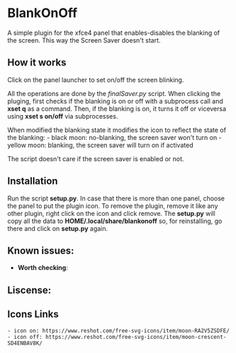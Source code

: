 
# BlankOnOff

A simple plugin for the xfce4 panel that enables-disables the blanking of the screen. This way the
Screen Saver doesn't start.


## How it works

Click on the panel launcher to set on/off the screen blinking.


All the operations are done by the *finalSaver.py* script. 
When clicking the pluging, first checks if the blanking is on or off with a subprocess call and
**xset q** as a command. Then, if the blanking is on, it turns it off or viceversa
using **xset s on/off** via subprocesses.

When modified the blanking state it modifies the icon to reflect the state of the blanking:
	- black moon: no-blanking, the screen saver won't turn on
	- yellow moon: blanking, the screen saver will turn on if activated

The script doesn't care if the screen saver is enabled or not. 


## Installation

Run the script **setup.py**. In case that there is more than one panel, choose the panel to put the plugin icon.
To remove the plugin, remove it like any other plugin, right click on the icon and click remove.
The **setup.py** will copy all the data to **HOME/.local/share/blankonoff** so, for reinstalling, go there
and click on **setup.py** again.


## Known issues:

 - **Worth checking**: 


## Liscense:

	

## Icons Links

	- icon on: https://www.reshot.com/free-svg-icons/item/moon-RA2V5ZSDFE/
	- icon off: https://www.reshot.com/free-svg-icons/item/moon-crescent-SD4ENBAV8K/